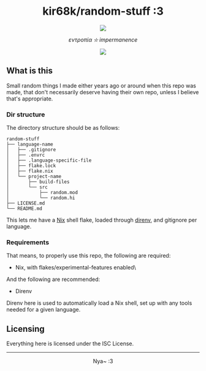 <h1 align="center">kir68k/random-stuff :3</h1>
<p align="center">
    <img src="https://seal.stylism.moe/get/@kir68k.gh.random-stuff?theme=asoul" />
</p>
<p align="center">
    <i>εντροπία ⛥ impermanence</i><br>
</p>
<p align="center">
    <a href="https://spdx.org/licenses/ISC.html">
        <img src="https://img.shields.io/badge/License-ISC-FF4783.svg">
    </a>
</p>

## What is this
Small random things I made either years ago or around when this repo was made, that don't necessarily deserve having their own repo, unless I believe that's appropriate.

### Dir structure
The directory structure should be as follows:
```
random-stuff
├── language-name
│   ├── .gitignore
│   ├── .envrc
│   ├── .language-specific-file
│   ├── flake.lock
│   ├── flake.nix
│   └── project-name
│       ├── build-files
│       └── src
│           ├── random.mod
│           └── random.hi
├── LICENSE.md
└── README.md
```
This lets me have a [Nix](https://nixos.org/) shell flake, loaded through [direnv](https://direnv.net/), and gitignore per language.

### Requirements
That means, to properly use this repo, the following are required:
- Nix, with flakes/experimental-features enabled\

And the following are recommended:
- Direnv

Direnv here is used to automatically load a Nix shell, set up with any tools needed for a given language.

## Licensing
Everything here is licensed under the ISC License.

<hr>

<p align="center">
    Nya~ :3
</p>
